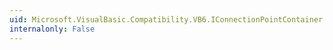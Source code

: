 ```yaml
---
uid: Microsoft.VisualBasic.Compatibility.VB6.IConnectionPointContainer.FindConnectionPoint(System.Guid@,Microsoft.VisualBasic.Compatibility.VB6.IConnectionPoint@)
internalonly: False
---
```

